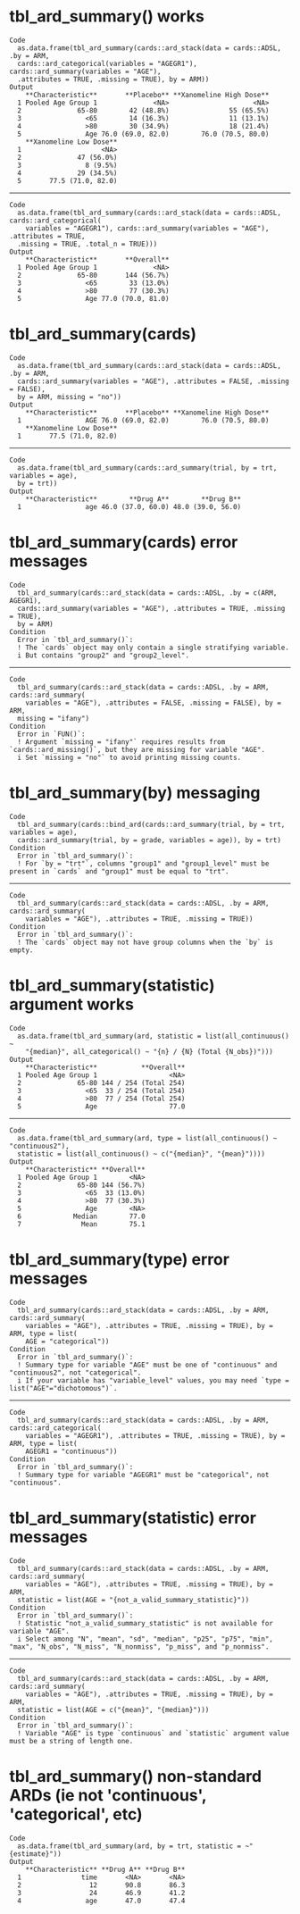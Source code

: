 # tbl_ard_summary() works

    Code
      as.data.frame(tbl_ard_summary(cards::ard_stack(data = cards::ADSL, .by = ARM,
      cards::ard_categorical(variables = "AGEGR1"), cards::ard_summary(variables = "AGE"),
      .attributes = TRUE, .missing = TRUE), by = ARM))
    Output
        **Characteristic**       **Placebo** **Xanomeline High Dose**
      1 Pooled Age Group 1              <NA>                     <NA>
      2              65-80        42 (48.8%)               55 (65.5%)
      3                <65        14 (16.3%)               11 (13.1%)
      4                >80        30 (34.9%)               18 (21.4%)
      5                Age 76.0 (69.0, 82.0)        76.0 (70.5, 80.0)
        **Xanomeline Low Dose**
      1                    <NA>
      2              47 (56.0%)
      3                8 (9.5%)
      4              29 (34.5%)
      5       77.5 (71.0, 82.0)

---

    Code
      as.data.frame(tbl_ard_summary(cards::ard_stack(data = cards::ADSL, cards::ard_categorical(
        variables = "AGEGR1"), cards::ard_summary(variables = "AGE"), .attributes = TRUE,
      .missing = TRUE, .total_n = TRUE)))
    Output
        **Characteristic**       **Overall**
      1 Pooled Age Group 1              <NA>
      2              65-80       144 (56.7%)
      3                <65        33 (13.0%)
      4                >80        77 (30.3%)
      5                Age 77.0 (70.0, 81.0)

# tbl_ard_summary(cards)

    Code
      as.data.frame(tbl_ard_summary(cards::ard_stack(data = cards::ADSL, .by = ARM,
      cards::ard_summary(variables = "AGE"), .attributes = FALSE, .missing = FALSE),
      by = ARM, missing = "no"))
    Output
        **Characteristic**       **Placebo** **Xanomeline High Dose**
      1                AGE 76.0 (69.0, 82.0)        76.0 (70.5, 80.0)
        **Xanomeline Low Dose**
      1       77.5 (71.0, 82.0)

---

    Code
      as.data.frame(tbl_ard_summary(cards::ard_summary(trial, by = trt, variables = age),
      by = trt))
    Output
        **Characteristic**        **Drug A**        **Drug B**
      1                age 46.0 (37.0, 60.0) 48.0 (39.0, 56.0)

# tbl_ard_summary(cards) error messages

    Code
      tbl_ard_summary(cards::ard_stack(data = cards::ADSL, .by = c(ARM, AGEGR1),
      cards::ard_summary(variables = "AGE"), .attributes = TRUE, .missing = TRUE),
      by = ARM)
    Condition
      Error in `tbl_ard_summary()`:
      ! The `cards` object may only contain a single stratifying variable.
      i But contains "group2" and "group2_level".

---

    Code
      tbl_ard_summary(cards::ard_stack(data = cards::ADSL, .by = ARM, cards::ard_summary(
        variables = "AGE"), .attributes = FALSE, .missing = FALSE), by = ARM,
      missing = "ifany")
    Condition
      Error in `FUN()`:
      ! Argument `missing = "ifany"` requires results from `cards::ard_missing()`, but they are missing for variable "AGE".
      i Set `missing = "no"` to avoid printing missing counts.

# tbl_ard_summary(by) messaging

    Code
      tbl_ard_summary(cards::bind_ard(cards::ard_summary(trial, by = trt, variables = age),
      cards::ard_summary(trial, by = grade, variables = age)), by = trt)
    Condition
      Error in `tbl_ard_summary()`:
      ! For `by = "trt"`, columns "group1" and "group1_level" must be present in `cards` and "group1" must be equal to "trt".

---

    Code
      tbl_ard_summary(cards::ard_stack(data = cards::ADSL, .by = ARM, cards::ard_summary(
        variables = "AGE"), .attributes = TRUE, .missing = TRUE))
    Condition
      Error in `tbl_ard_summary()`:
      ! The `cards` object may not have group columns when the `by` is empty.

# tbl_ard_summary(statistic) argument works

    Code
      as.data.frame(tbl_ard_summary(ard, statistic = list(all_continuous() ~
        "{median}", all_categorical() ~ "{n} / {N} (Total {N_obs})")))
    Output
        **Characteristic**           **Overall**
      1 Pooled Age Group 1                  <NA>
      2              65-80 144 / 254 (Total 254)
      3                <65  33 / 254 (Total 254)
      4                >80  77 / 254 (Total 254)
      5                Age                  77.0

---

    Code
      as.data.frame(tbl_ard_summary(ard, type = list(all_continuous() ~ "continuous2"),
      statistic = list(all_continuous() ~ c("{median}", "{mean}"))))
    Output
        **Characteristic** **Overall**
      1 Pooled Age Group 1        <NA>
      2              65-80 144 (56.7%)
      3                <65  33 (13.0%)
      4                >80  77 (30.3%)
      5                Age        <NA>
      6             Median        77.0
      7               Mean        75.1

# tbl_ard_summary(type) error messages

    Code
      tbl_ard_summary(cards::ard_stack(data = cards::ADSL, .by = ARM, cards::ard_summary(
        variables = "AGE"), .attributes = TRUE, .missing = TRUE), by = ARM, type = list(
        AGE = "categorical"))
    Condition
      Error in `tbl_ard_summary()`:
      ! Summary type for variable "AGE" must be one of "continuous" and "continuous2", not "categorical".
      i If your variable has "variable_level" values, you may need `type = list("AGE"="dichotomous")`.

---

    Code
      tbl_ard_summary(cards::ard_stack(data = cards::ADSL, .by = ARM, cards::ard_categorical(
        variables = "AGEGR1"), .attributes = TRUE, .missing = TRUE), by = ARM, type = list(
        AGEGR1 = "continuous"))
    Condition
      Error in `tbl_ard_summary()`:
      ! Summary type for variable "AGEGR1" must be "categorical", not "continuous".

# tbl_ard_summary(statistic) error messages

    Code
      tbl_ard_summary(cards::ard_stack(data = cards::ADSL, .by = ARM, cards::ard_summary(
        variables = "AGE"), .attributes = TRUE, .missing = TRUE), by = ARM,
      statistic = list(AGE = "{not_a_valid_summary_statistic}"))
    Condition
      Error in `tbl_ard_summary()`:
      ! Statistic "not_a_valid_summary_statistic" is not available for variable "AGE".
      i Select among "N", "mean", "sd", "median", "p25", "p75", "min", "max", "N_obs", "N_miss", "N_nonmiss", "p_miss", and "p_nonmiss".

---

    Code
      tbl_ard_summary(cards::ard_stack(data = cards::ADSL, .by = ARM, cards::ard_summary(
        variables = "AGE"), .attributes = TRUE, .missing = TRUE), by = ARM,
      statistic = list(AGE = c("{mean}", "{median}")))
    Condition
      Error in `tbl_ard_summary()`:
      ! Variable "AGE" is type `continuous` and `statistic` argument value must be a string of length one.

# tbl_ard_summary() non-standard ARDs (ie not 'continuous', 'categorical', etc)

    Code
      as.data.frame(tbl_ard_summary(ard, by = trt, statistic = ~"{estimate}"))
    Output
        **Characteristic** **Drug A** **Drug B**
      1               time       <NA>       <NA>
      2                 12       90.8       86.3
      3                 24       46.9       41.2
      4                age       47.0       47.4

